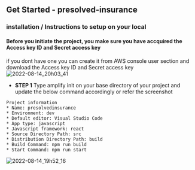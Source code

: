 ## Get Started -  presolved-insurance

### installation / Instructions to setup on your local

#### <span>Before you initiate the project, you make sure you have accquired the Access key ID and Secret access key</span>
  if you dont have one you can create it from AWS console user section and download the Access key ID and Secret access key
  ![2022-08-14_20h03_41](https://user-images.githubusercontent.com/107363180/184541832-e9d94010-5375-44d4-b145-f4b2f4e62481.png)
  
- <b>STEP 1</b> Type amplify init on your base directory of your project and update the below command accordingly or refer the screenshot

```
Project information
* Name: presolvedinsurance
* Environment: dev
* Default editor: Visual Studio Code
* App type: javascript
* Javascript framework: react
* Source Directory Path: src
* Distribution Directory Path: build
* Build Command: npm run build
* Start Command: npm run start
```

![2022-08-14_19h52_16](https://user-images.githubusercontent.com/107363180/184541401-f644a6d4-e5d7-4d55-8f2d-2e07b1c420d1.png)
